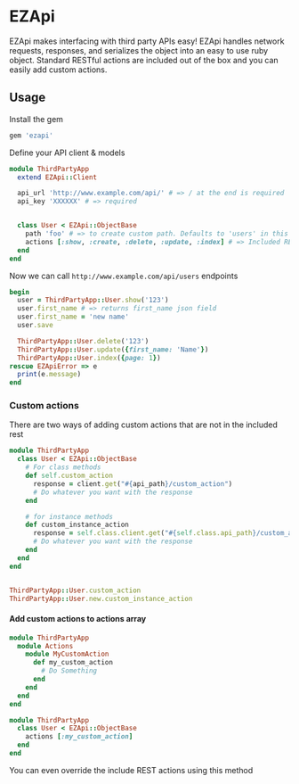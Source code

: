 # EZApi

EZApi makes interfacing with third party APIs easy! EZApi handles network requests, responses, and serializes the object into an easy to use ruby object. Standard RESTful actions are included out of the box  and you can easily add custom actions.

## Usage

Install the gem
```ruby
gem 'ezapi'
```

Define your API client & models
```ruby
module ThirdPartyApp
  extend EZApi::Client

  api_url 'http://www.example.com/api/' # => / at the end is required
  api_key 'XXXXXX' # => required


  class User < EZApi::ObjectBase
    path 'foo' # => to create custom path. Defaults to 'users' in this case
    actions [:show, :create, :delete, :update, :index] # => Included RESTful actions
  end
end
```

Now we can call `http://www.example.com/api/users` endpoints
```ruby
begin
  user = ThirdPartyApp::User.show('123')
  user.first_name # => returns first_name json field
  user.first_name = 'new name'
  user.save

  ThirdPartyApp::User.delete('123')
  ThirdPartyApp::User.update({first_name: 'Name'})
  ThirdPartyApp::User.index({page: 1})
rescue EZApiError => e
  print(e.message)
end
```


### Custom actions

There are two ways of adding custom actions that are not in the included rest
```ruby
module ThirdPartyApp
  class User < EZApi::ObjectBase
    # For class methods
    def self.custom_action
      response = client.get("#{api_path}/custom_action")
      # Do whatever you want with the response
    end

    # for instance methods
    def custom_instance_action
      response = self.class.client.get("#{self.class.api_path}/custom_action")
      # Do whatever you want with the response
    end
  end
end


ThirdPartyApp::User.custom_action
ThirdPartyApp::User.new.custom_instance_action
```


#### Add custom actions to actions array
```ruby
module ThirdPartyApp
  module Actions
    module MyCustomAction
      def my_custom_action
        # Do Something
      end
    end
  end
end

module ThirdPartyApp
  class User < EZApi::ObjectBase
    actions [:my_custom_action]
  end
end

```
You can even override the include REST actions using this method
